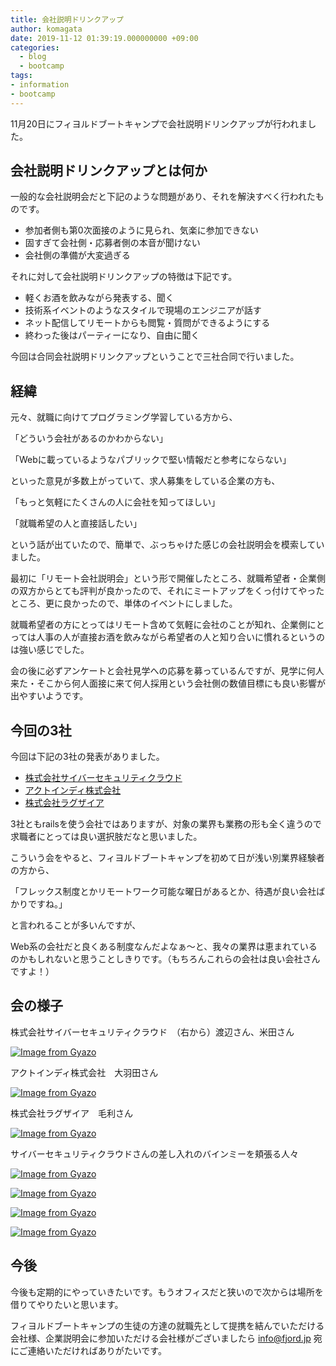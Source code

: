 ```yaml
---
title: 会社説明ドリンクアップ
author: komagata
date: 2019-11-12 01:39:19.000000000 +09:00
categories:
  - blog
  - bootcamp
tags:
- information
- bootcamp
---
```

11月20日にフィヨルドブートキャンプで会社説明ドリンクアップが行われました。

## 会社説明ドリンクアップとは何か

一般的な会社説明会だと下記のような問題があり、それを解決すべく行われたものです。

- 参加者側も第0次面接のように見られ、気楽に参加できない
- 固すぎて会社側・応募者側の本音が聞けない
- 会社側の準備が大変過ぎる

それに対して会社説明ドリンクアップの特徴は下記です。

- 軽くお酒を飲みながら発表する、聞く
- 技術系イベントのようなスタイルで現場のエンジニアが話す
- ネット配信してリモートからも閲覧・質問ができるようにする
- 終わった後はパーティーになり、自由に聞く

今回は合同会社説明ドリンクアップということで三社合同で行いました。

## 経緯

元々、就職に向けてプログラミング学習している方から、

「どういう会社があるのかわからない」

「Webに載っているようなパブリックで堅い情報だと参考にならない」

といった意見が多数上がっていて、求人募集をしている企業の方も、

「もっと気軽にたくさんの人に会社を知ってほしい」

「就職希望の人と直接話したい」

という話が出ていたので、簡単で、ぶっちゃけた感じの会社説明会を模索していました。

最初に「リモート会社説明会」という形で開催したところ、就職希望者・企業側の双方からとても評判が良かったので、それにミートアップをくっ付けてやったところ、更に良かったので、単体のイベントにしました。

就職希望者の方にとってはリモート含めて気軽に会社のことが知れ、企業側にとっては人事の人が直接お酒を飲みながら希望者の人と知り合いに慣れるというのは強い感じでした。

会の後に必ずアンケートと会社見学への応募を募っているんですが、見学に何人来た・そこから何人面接に来て何人採用という会社側の数値目標にも良い影響が出やすいようです。

## 今回の3社

今回は下記の3社の発表がありました。

- [株式会社サイバーセキュリティクラウド](https://www.cscloud.co.jp/)
- [アクトインディ株式会社](https://actindi.net/)
- [株式会社ラグザイア](https://www.luxiar.com/)

3社ともrailsを使う会社ではありますが、対象の業界も業務の形も全く違うので求職者にとっては良い選択肢だなと思いました。

こういう会をやると、フィヨルドブートキャンプを初めて日が浅い別業界経験者の方から、

「フレックス制度とかリモートワーク可能な曜日があるとか、待遇が良い会社ばかりですね。」

と言われることが多いんですが、

Web系の会社だと良くある制度なんだよなぁ〜と、我々の業界は恵まれているのかもしれないと思うことしきりです。（もちろんこれらの会社は良い会社さんですよ！）

## 会の様子

株式会社サイバーセキュリティクラウド　（右から）渡辺さん、米田さん

[![Image from Gyazo](https://i.gyazo.com/82b7a284524cb67a4b0b66a17043d1fc.jpg)](https://gyazo.com/82b7a284524cb67a4b0b66a17043d1fc)

アクトインディ株式会社　大羽田さん

[![Image from Gyazo](https://i.gyazo.com/3393aae34b6b903ecbb1b0df52d35f39.jpg)](https://gyazo.com/3393aae34b6b903ecbb1b0df52d35f39)

株式会社ラグザイア　毛利さん

[![Image from Gyazo](https://i.gyazo.com/bd6cf0eed86f9b10a74009159f9f8280.jpg)](https://gyazo.com/bd6cf0eed86f9b10a74009159f9f8280)

サイバーセキュリティクラウドさんの差し入れのバインミーを頬張る人々

[![Image from Gyazo](https://i.gyazo.com/644c789f94b9e4230dcf341cebcbc1c6.jpg)](https://gyazo.com/644c789f94b9e4230dcf341cebcbc1c6)

[![Image from Gyazo](https://i.gyazo.com/4e42e8db953c2b00787c993ee9511335.jpg)](https://gyazo.com/4e42e8db953c2b00787c993ee9511335)


[![Image from Gyazo](https://i.gyazo.com/b1e3df0b9cbc3a5c353087d79ffee073.jpg)](https://gyazo.com/b1e3df0b9cbc3a5c353087d79ffee073)

[![Image from Gyazo](https://i.gyazo.com/902beee87540672006dc24fd07be1b8d.jpg)](https://gyazo.com/902beee87540672006dc24fd07be1b8d)

## 今後

今後も定期的にやっていきたいです。もうオフィスだと狭いので次からは場所を借りてやりたいと思います。

フィヨルドブートキャンプの生徒の方達の就職先として提携を結んでいただける会社様、企業説明会に参加いただける会社様がございましたら info@fjord.jp 宛にご連絡いただければありがたいです。